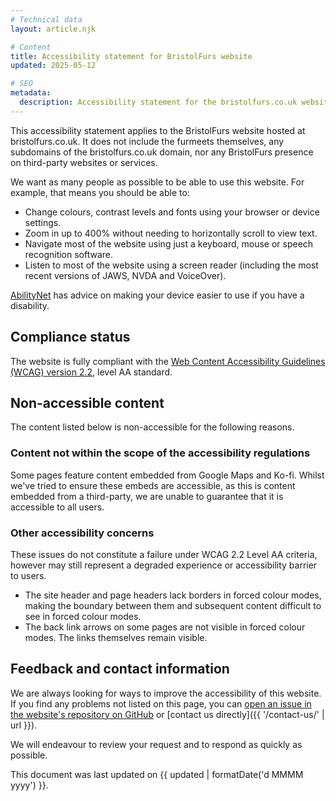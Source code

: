 ```yaml
---
# Technical data
layout: article.njk

# Content
title: Accessibility statement for BristolFurs website
updated: 2025-05-12

# SEO
metadata:
  description: Accessibility statement for the bristolfurs.co.uk website.
---
```


This accessibility statement applies to the BristolFurs website hosted at bristolfurs.co.uk. It does not include the furmeets themselves, any subdomains of the bristolfurs.co.uk domain, nor any BristolFurs presence on third-party websites or services.

We want as many people as possible to be able to use this website. For example, that means you should be able to:

- Change colours, contrast levels and fonts using your browser or device settings.
- Zoom in up to 400% without needing to horizontally scroll to view text.
- Navigate most of the website using just a keyboard, mouse or speech recognition software.
- Listen to most of the website using a screen reader (including the most recent versions of JAWS, NVDA and VoiceOver).

[AbilityNet](https://mcmw.abilitynet.org.uk/) has advice on making your device easier to use if you have a disability.

## Compliance status

The website is fully compliant with the [Web Content Accessibility Guidelines (WCAG) version 2.2](https://www.w3.org/TR/WCAG22/), level AA standard.

## Non-accessible content

The content listed below is non-accessible for the following reasons.

### Content not within the scope of the accessibility regulations

Some pages feature content embedded from Google Maps and Ko-fi. Whilst we've tried to ensure these embeds are accessible, as this is content embedded from a third-party, we are unable to guarantee that it is accessible to all users.

### Other accessibility concerns

These issues do not constitute a failure under WCAG 2.2 Level AA criteria, however may still represent a degraded experience or accessibility barrier to users.

- The site header and page headers lack borders in forced colour modes, making the boundary between them and subsequent content difficult to see in forced colour modes.
- The back link arrows on some pages are not visible in forced colour modes. The links themselves remain visible.

## Feedback and contact information

We are always looking for ways to improve the accessibility of this website. If you find any problems not listed on this page, you can [open an issue in the website's repository on GitHub](https://github.com/BristolFurs/bristolfurs-website/issues) or [contact us directly]({{ '/contact-us/' | url }}).

We will endeavour to review your request and to respond as quickly as possible.

This document was last updated on {{ updated | formatDate('d MMMM yyyy') }}.
